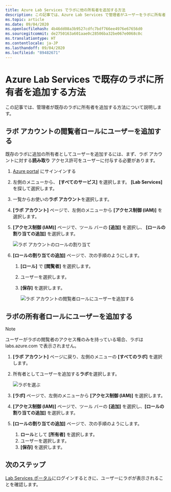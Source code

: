 ```yaml
---
title: Azure Lab Services でラボに他の所有者を追加する方法
description: この記事では、Azure Lab Services で管理者がユーザーをラボに所有者として追加する方法について説明します。
ms.topic: article
ms.date: 09/04/2020
ms.openlocfilehash: 4b46dd08a3b9527cdfc7bdf766ee4976e67656d0
ms.sourcegitcommit: de2750163a601aae0c28506ba32be067e0068c0c
ms.translationtype: HT
ms.contentlocale: ja-JP
ms.lasthandoff: 09/04/2020
ms.locfileid: "89482671"
---
```

# <a name="how-to-add-additional-owners-to-an-existing-lab-in-azure-lab-services"></a>Azure Lab Services で既存のラボに所有者を追加する方法
この記事では、管理者が既存のラボに所有者を追加する方法について説明します。

## <a name="add-user-to-the-reader-role-for-the-lab-account"></a>ラボ アカウントの閲覧者ロールにユーザーを追加する
既存のラボに追加の所有者としてユーザーを追加するには、まず、ラボ アカウントに対する**読み取り** アクセス許可をユーザーに付与する必要があります。

1. [Azure portal](https://portal.azure.com) にサインインする
2. 左側のメニューから、 **[すべてのサービス]** を選択します。 **[Lab Services]** を探して選択します。
3. 一覧からお使いの**ラボ アカウント**を選択します。 
2. **[ラボ アカウント]** ページで、左側のメニューから **[アクセス制御 (IAM)]** を選択します。 
2. **[アクセス制御 (IAM)]** ページで、ツール バーの **[追加]** を選択し、 **[ロールの割り当ての追加]** を選択します。

    ![ラボ アカウントのロールの割り当て ](./media/how-to-add-user-lab-owner/lab-account-access-control-page.png)
3. **[ロールの割り当ての追加]** ページで、次の手順のようにします。 
    1. **[ロール]** で **[閲覧者]** を選択します。 
    2. ユーザーを選択します。 
    3. **[保存]** を選択します。 

        ![ラボ アカウントの閲覧者ロールにユーザーを追加する ](./media/how-to-add-user-lab-owner/reader-lab-account.png)

## <a name="add-user-to-the-owner-role-for-the-lab"></a>ラボの所有者ロールにユーザーを追加する

> [!NOTE]
> ユーザーがラボの閲覧者のアクセス権のみを持っている場合、ラボは labs.azure.com で表示されません。

1. **[ラボ アカウント]** ページに戻り、左側のメニューの **[すべてのラボ]** を選択します。
2. 所有者としてユーザーを追加する**ラボ**を選択します。 
    
    ![ラボを選ぶ ](./media/how-to-add-user-lab-owner/select-lab.png)    
3. **[ラボ]** ページで、左側のメニューから **[アクセス制御 (IAM)]** を選択します。
4. **[アクセス制御 (IAM)]** ページで、ツール バーの **[追加]** を選択し、**[ロールの割り当ての追加]** を選択します。
5. **[ロールの割り当ての追加]** ページで、次の手順のようにします。 
    1. **ロール**として **[所有者]** を選択します。 
    2. ユーザーを選択します。 
    3. **[保存]** を選択します。 

## <a name="next-steps"></a>次のステップ
[Lab Services ポータル](https://labs.azure.com)にログインするときに、ユーザーにラボが表示されることを確認します。
